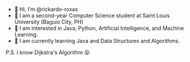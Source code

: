 - 👋 Hi, I’m @rickardo-roxas
- 🏫 I am a second-year Computer Science student at Saint Louis University (Baguio City, PH)
- 👀 I am interested in Java, Python, Artificial Intelligence, and Machine Learning.
- 🌱 I am currently learning Java and Data Structures and Algorithms.

P.S. I know Dijkstra's Algorithm 😝

<!---
rickardo-roxas/rickardo-roxas is a ✨ special ✨ repository because its `README.md` (this file) appears on your GitHub profile.
You can click the Preview link to take a look at your changes.
--->
